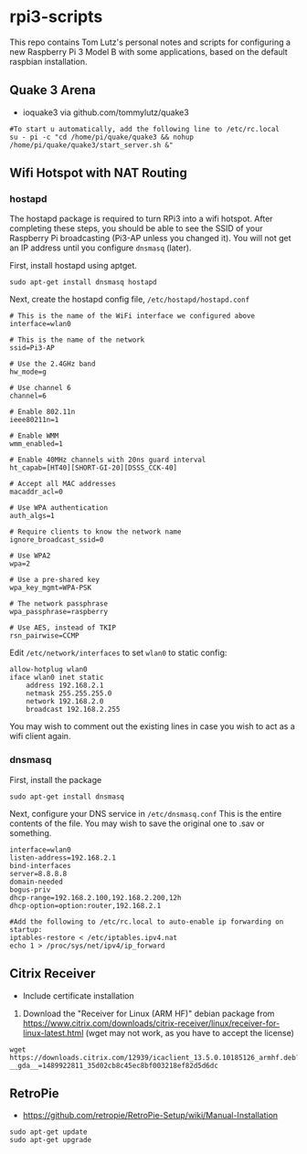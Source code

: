 # rpi3-scripts
This repo contains Tom Lutz's personal notes and scripts for configuring a new Raspberry Pi 3 Model B with some applications, based on the default raspbian installation.

## Quake 3 Arena
* ioquake3 via github.com/tommylutz/quake3
```
#To start u automatically, add the following line to /etc/rc.local
su - pi -c "cd /home/pi/quake/quake3 && nohup /home/pi/quake/quake3/start_server.sh &"
```

## Wifi Hotspot with NAT Routing

### hostapd
The hostapd package is required to turn RPi3 into a wifi hotspot.
After completing these steps, you
should be able to see the SSID of your Raspberry Pi broadcasting (Pi3-AP
unless you changed it). You will not get an IP address until you
configure ```dnsmasq``` (later).

First, install hostapd using aptget. 
```
sudo apt-get install dnsmasq hostapd
```
Next, create the hostapd config file, ```/etc/hostapd/hostapd.conf```
```
# This is the name of the WiFi interface we configured above
interface=wlan0

# This is the name of the network
ssid=Pi3-AP

# Use the 2.4GHz band
hw_mode=g

# Use channel 6
channel=6

# Enable 802.11n
ieee80211n=1

# Enable WMM
wmm_enabled=1

# Enable 40MHz channels with 20ns guard interval
ht_capab=[HT40][SHORT-GI-20][DSSS_CCK-40]

# Accept all MAC addresses
macaddr_acl=0

# Use WPA authentication
auth_algs=1

# Require clients to know the network name
ignore_broadcast_ssid=0

# Use WPA2
wpa=2

# Use a pre-shared key
wpa_key_mgmt=WPA-PSK

# The network passphrase
wpa_passphrase=raspberry

# Use AES, instead of TKIP
rsn_pairwise=CCMP

```

Edit ```/etc/network/interfaces``` to set ```wlan0``` to static config:
```
allow-hotplug wlan0
iface wlan0 inet static
    address 192.168.2.1
    netmask 255.255.255.0
    network 192.168.2.0
    broadcast 192.168.2.255
```
You may wish to comment out the existing lines in case you wish to act as a wifi client again.

### dnsmasq

First, install the package
```
sudo apt-get install dnsmasq
```
Next, configure your DNS service in ```/etc/dnsmasq.conf```
This is the entire contents of the file. You may wish to save the original one to .sav or something.
```
interface=wlan0
listen-address=192.168.2.1
bind-interfaces
server=8.8.8.8
domain-needed
bogus-priv
dhcp-range=192.168.2.100,192.168.2.200,12h
dhcp-option=option:router,192.168.2.1
```

```
#Add the following to /etc/rc.local to auto-enable ip forwarding on startup:
iptables-restore < /etc/iptables.ipv4.nat
echo 1 > /proc/sys/net/ipv4/ip_forward
```

## Citrix Receiver
* Include certificate installation
1. Download the "Receiver for Linux (ARM HF)" debian package from https://www.citrix.com/downloads/citrix-receiver/linux/receiver-for-linux-latest.html (wget may not work, as you have to accept the license)
```
wget https://downloads.citrix.com/12939/icaclient_13.5.0.10185126_armhf.deb?__gda__=1489922811_35d02cb8c45ec8bf003218ef82d5d6dc
```

## RetroPie
* https://github.com/retropie/RetroPie-Setup/wiki/Manual-Installation
```
sudo apt-get update
sudo apt-get upgrade
```
